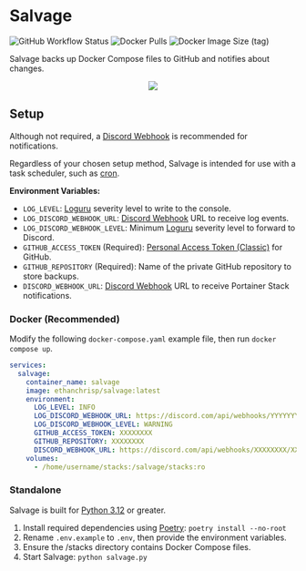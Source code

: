# Salvage

![GitHub Workflow Status](https://img.shields.io/github/actions/workflow/status/EthanC/Salvage/ci.yml?branch=main) ![Docker Pulls](https://img.shields.io/docker/pulls/ethanchrisp/salvage?label=Docker%20Pulls) ![Docker Image Size (tag)](https://img.shields.io/docker/image-size/ethanchrisp/salvage/latest?label=Docker%20Image%20Size)

Salvage backs up Docker Compose files to GitHub and notifies about changes.

<p align="center">
    <img src="https://i.imgur.com/sha3H6y.png" draggable="false">
</p>

## Setup

Although not required, a [Discord Webhook](https://support.discord.com/hc/en-us/articles/228383668-Intro-to-Webhooks) is recommended for notifications.

Regardless of your chosen setup method, Salvage is intended for use with a task scheduler, such as [cron](https://crontab.guru/).

**Environment Variables:**

-   `LOG_LEVEL`: [Loguru](https://loguru.readthedocs.io/en/stable/api/logger.html) severity level to write to the console.
-   `LOG_DISCORD_WEBHOOK_URL`: [Discord Webhook](https://support.discord.com/hc/en-us/articles/228383668-Intro-to-Webhooks) URL to receive log events.
-   `LOG_DISCORD_WEBHOOK_LEVEL`: Minimum [Loguru](https://loguru.readthedocs.io/en/stable/api/logger.html) severity level to forward to Discord.
-   `GITHUB_ACCESS_TOKEN` (Required): [Personal Access Token (Classic)](https://docs.github.com/en/authentication/keeping-your-account-and-data-secure/managing-your-personal-access-tokens#personal-access-tokens-classic) for GitHub.
-   `GITHUB_REPOSITORY` (Required): Name of the private GitHub repository to store backups.
-   `DISCORD_WEBHOOK_URL`: [Discord Webhook](https://support.discord.com/hc/en-us/articles/228383668-Intro-to-Webhooks) URL to receive Portainer Stack notifications.

### Docker (Recommended)

Modify the following `docker-compose.yaml` example file, then run `docker compose up`.

```yaml
services:
  salvage:
    container_name: salvage
    image: ethanchrisp/salvage:latest
    environment:
      LOG_LEVEL: INFO
      LOG_DISCORD_WEBHOOK_URL: https://discord.com/api/webhooks/YYYYYYYY/YYYYYYYY
      LOG_DISCORD_WEBHOOK_LEVEL: WARNING
      GITHUB_ACCESS_TOKEN: XXXXXXXX
      GITHUB_REPOSITORY: XXXXXXXX
      DISCORD_WEBHOOK_URL: https://discord.com/api/webhooks/XXXXXXXX/XXXXXXXX
    volumes:
      - /home/username/stacks:/salvage/stacks:ro
```

### Standalone

Salvage is built for [Python 3.12](https://www.python.org/) or greater.

1. Install required dependencies using [Poetry](https://python-poetry.org/): `poetry install --no-root`
2. Rename `.env.example` to `.env`, then provide the environment variables.
3. Ensure the /stacks directory contains Docker Compose files.
4. Start Salvage: `python salvage.py`
